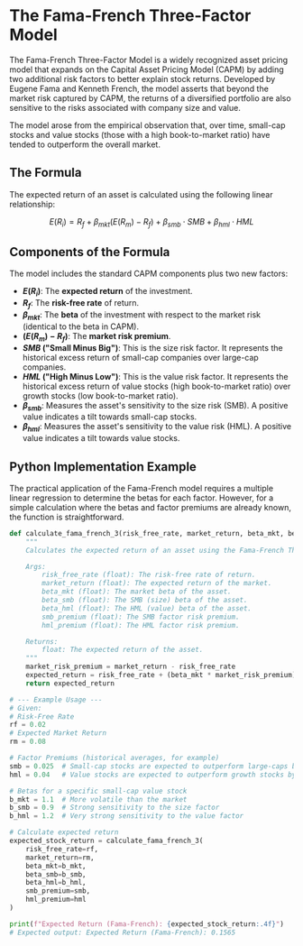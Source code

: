 # The Fama-French Three-Factor Model

The Fama-French Three-Factor Model is a widely recognized asset pricing model that expands on the Capital Asset Pricing Model (CAPM) by adding two additional risk factors to better explain stock returns. Developed by Eugene Fama and Kenneth French, the model asserts that beyond the market risk captured by CAPM, the returns of a diversified portfolio are also sensitive to the risks associated with company size and value.

The model arose from the empirical observation that, over time, small-cap stocks and value stocks (those with a high book-to-market ratio) have tended to outperform the overall market.

## The Formula

The expected return of an asset is calculated using the following linear relationship:

$$
E(R_i) = R_f + \beta_{mkt}(E(R_m) - R_f) + \beta_{smb} \cdot SMB + \beta_{hml} \cdot HML
$$

## Components of the Formula

The model includes the standard CAPM components plus two new factors:

-   **$E(R_i)$**: The **expected return** of the investment.
-   **$R_f$**: The **risk-free rate** of return.
-   **$\beta_{mkt}$**: The **beta** of the investment with respect to the market risk (identical to the beta in CAPM).
-   **$(E(R_m) - R_f)$**: The **market risk premium**.
-   **$SMB$ ("Small Minus Big")**: This is the size risk factor. It represents the historical excess return of small-cap companies over large-cap companies.
-   **$HML$ ("High Minus Low")**: This is the value risk factor. It represents the historical excess return of value stocks (high book-to-market ratio) over growth stocks (low book-to-market ratio).
-   **$\beta_{smb}$**: Measures the asset's sensitivity to the size risk (SMB). A positive value indicates a tilt towards small-cap stocks.
-   **$\beta_{hml}$**: Measures the asset's sensitivity to the value risk (HML). A positive value indicates a tilt towards value stocks.

## Python Implementation Example

The practical application of the Fama-French model requires a multiple linear regression to determine the betas for each factor. However, for a simple calculation where the betas and factor premiums are already known, the function is straightforward.

```python
def calculate_fama_french_3(risk_free_rate, market_return, beta_mkt, beta_smb, beta_hml, smb_premium, hml_premium):
    """
    Calculates the expected return of an asset using the Fama-French Three-Factor Model.

    Args:
        risk_free_rate (float): The risk-free rate of return.
        market_return (float): The expected return of the market.
        beta_mkt (float): The market beta of the asset.
        beta_smb (float): The SMB (size) beta of the asset.
        beta_hml (float): The HML (value) beta of the asset.
        smb_premium (float): The SMB factor risk premium.
        hml_premium (float): The HML factor risk premium.

    Returns:
        float: The expected return of the asset.
    """
    market_risk_premium = market_return - risk_free_rate
    expected_return = risk_free_rate + (beta_mkt * market_risk_premium) + (beta_smb * smb_premium) + (beta_hml * hml_premium)
    return expected_return

# --- Example Usage ---
# Given:
# Risk-Free Rate
rf = 0.02
# Expected Market Return
rm = 0.08

# Factor Premiums (historical averages, for example)
smb = 0.025  # Small-cap stocks are expected to outperform large-caps by 2.5%
hml = 0.04   # Value stocks are expected to outperform growth stocks by 4%

# Betas for a specific small-cap value stock
b_mkt = 1.1  # More volatile than the market
b_smb = 0.9  # Strong sensitivity to the size factor
b_hml = 1.2  # Very strong sensitivity to the value factor

# Calculate expected return
expected_stock_return = calculate_fama_french_3(
    risk_free_rate=rf,
    market_return=rm,
    beta_mkt=b_mkt,
    beta_smb=b_smb,
    beta_hml=b_hml,
    smb_premium=smb,
    hml_premium=hml
)

print(f"Expected Return (Fama-French): {expected_stock_return:.4f}")
# Expected output: Expected Return (Fama-French): 0.1565
